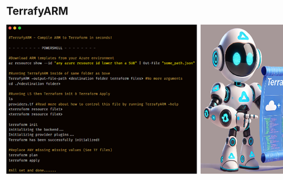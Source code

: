# TerrafyARM

<p style="display: flex;">
  <img src="https://github.com/ChristofferWin/TerrafyARM/blob/main/docs/Demo1.png" alt="TerrafyARM Logo 1" width="750" style="margin-right: 10px;" />
  <img src="https://github.com/ChristofferWin/TerrafyARM/raw/main/docs/TerrafyARM%20mascot%2075.png" alt="TerrafyARM Logo 2" width="300" />
</p>
